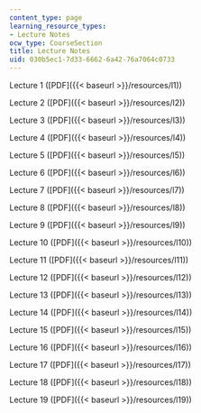 ```yaml
---
content_type: page
learning_resource_types:
- Lecture Notes
ocw_type: CourseSection
title: Lecture Notes
uid: 030b5ec1-7d33-6662-6a42-76a7064c0733
---
```


Lecture 1 ([PDF]({{< baseurl >}}/resources/l1))

Lecture 2 ([PDF]({{< baseurl >}}/resources/l2))

Lecture 3 ([PDF]({{< baseurl >}}/resources/l3))

Lecture 4 ([PDF]({{< baseurl >}}/resources/l4))

Lecture 5 ([PDF]({{< baseurl >}}/resources/l5))

Lecture 6 ([PDF]({{< baseurl >}}/resources/l6))

Lecture 7 ([PDF]({{< baseurl >}}/resources/l7))

Lecture 8 ([PDF]({{< baseurl >}}/resources/l8))

Lecture 9 ([PDF]({{< baseurl >}}/resources/l9))

Lecture 10 ([PDF]({{< baseurl >}}/resources/l10))

Lecture 11 ([PDF]({{< baseurl >}}/resources/l11))

Lecture 12 ([PDF]({{< baseurl >}}/resources/l12))

Lecture 13 ([PDF]({{< baseurl >}}/resources/l13))

Lecture 14 ([PDF]({{< baseurl >}}/resources/l14))

Lecture 15 ([PDF]({{< baseurl >}}/resources/l15))

Lecture 16 ([PDF]({{< baseurl >}}/resources/l16))

Lecture 17 ([PDF]({{< baseurl >}}/resources/l17))

Lecture 18 ([PDF]({{< baseurl >}}/resources/l18))

Lecture 19 ([PDF]({{< baseurl >}}/resources/l19))
